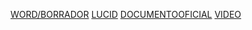 [WORD/BORRADOR](https://docs.google.com/document/d/1PynekSu44r1mnQRnjhzrivHJjpFDS0lw90-iZweqrBg/edit?usp=sharing)
[LUCID](https://lucid.app/lucidchart/b1c98c6a-9a32-47af-a15f-f8ef30eec292/edit?viewport_loc=-1567%2C-520%2C3754%2C1824%2C0_0&invitationId=inv_6b1205e3-a8a3-46c9-a01c-2254cafee774)
[DOCUMENTOOFICIAL](https://www.canva.com/design/DAGLo1IXavM/_7fcs7zZ308zSIpieCDt6A/edit?utm_content=DAGLo1IXavM&utm_campaign=designshare&utm_medium=link2&utm_source=sharebutton)
[VIDEO](https://drive.google.com/file/d/19MuBGKAB10Z1rGxkNhzJDqBvo2TP6PHt/view?usp=sharing)
